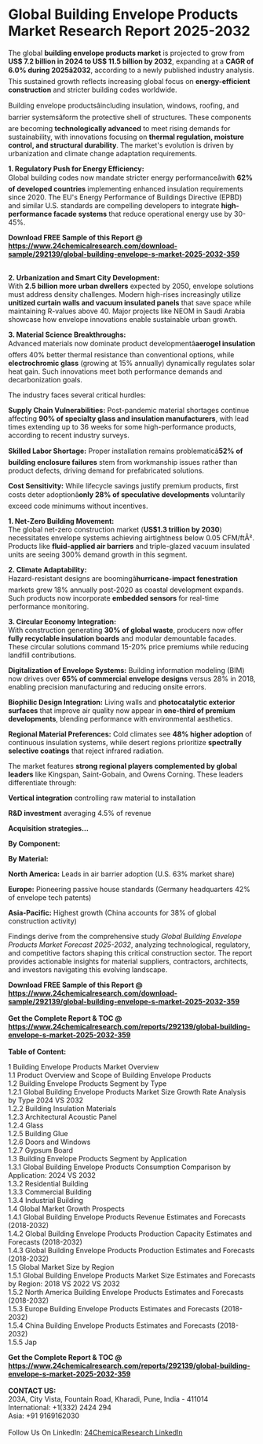 <h1>Global Building Envelope Products Market Research Report 2025-2032</h1><p>The global <strong>building envelope products market</strong> is projected to grow from <strong>US$ 7.2 billion in 2024 to US$ 11.5 billion by 2032</strong>, expanding at a <strong>CAGR of 6.0% during 2025â2032</strong>, according to a newly published industry analysis. This sustained growth reflects increasing global focus on <strong>energy-efficient construction</strong> and stricter building codes worldwide.</p><p>Building envelope productsâincluding insulation, windows, roofing, and barrier systemsâform the protective shell of structures. These components are becoming <strong>technologically advanced</strong> to meet rising demands for sustainability, with innovations focusing on <strong>thermal regulation, moisture control, and structural durability</strong>. The market's evolution is driven by urbanization and climate change adaptation requirements.</p><p><strong>1. Regulatory Push for Energy Efficiency:</strong><br>
Global building codes now mandate stricter energy performanceâwith <strong>62% of developed countries</strong> implementing enhanced insulation requirements since 2020. The EU's Energy Performance of Buildings Directive (EPBD) and similar U.S. standards are compelling developers to integrate <strong>high-performance facade systems</strong> that reduce operational energy use by 30-45%.</p><div><b>Download FREE Sample of this Report @ 
            <a href="https://www.24chemicalresearch.com/download-sample/292139/global-building-envelope-s-market-2025-2032-359">
            https://www.24chemicalresearch.com/download-sample/292139/global-building-envelope-s-market-2025-2032-359</a></b></div><br><p><strong>2. Urbanization and Smart City Development:</strong><br>
With <strong>2.5 billion more urban dwellers</strong> expected by 2050, envelope solutions must address density challenges. Modern high-rises increasingly utilize <strong>unitized curtain walls and vacuum insulated panels</strong> that save space while maintaining R-values above 40. Major projects like NEOM in Saudi Arabia showcase how envelope innovations enable sustainable urban growth.</p><p><strong>3. Material Science Breakthroughs:</strong><br>
Advanced materials now dominate product developmentâ<strong>aerogel insulation</strong> offers 40% better thermal resistance than conventional options, while <strong>electrochromic glass</strong> (growing at 15% annually) dynamically regulates solar heat gain. Such innovations meet both performance demands and decarbonization goals.</p><p>The industry faces several critical hurdles:</p><p><strong>Supply Chain Vulnerabilities:</strong> Post-pandemic material shortages continue affecting <strong>90% of specialty glass and insulation manufacturers</strong>, with lead times extending up to 36 weeks for some high-performance products, according to recent industry surveys.</p><p><strong>Skilled Labor Shortage:</strong> Proper installation remains problematicâ<strong>52% of building enclosure failures</strong> stem from workmanship issues rather than product defects, driving demand for prefabricated solutions.</p><p><strong>Cost Sensitivity:</strong> While lifecycle savings justify premium products, first costs deter adoptionâ<strong>only 28% of speculative developments</strong> voluntarily exceed code minimums without incentives.</p><p><strong>1. Net-Zero Building Movement:</strong><br>
The global net-zero construction market (<strong>US$1.3 trillion by 2030</strong>) necessitates envelope systems achieving airtightness below 0.05 CFM/ftÂ². Products like <strong>fluid-applied air barriers</strong> and triple-glazed vacuum insulated units are seeing 300% demand growth in this segment.</p><p><strong>2. Climate Adaptability:</strong><br>
Hazard-resistant designs are boomingâ<strong>hurricane-impact fenestration</strong> markets grew 18% annually post-2020 as coastal development expands. Such products now incorporate <strong>embedded sensors</strong> for real-time performance monitoring.</p><p><strong>3. Circular Economy Integration:</strong><br>
With construction generating <strong>30% of global waste</strong>, producers now offer <strong>fully recyclable insulation boards</strong> and modular demountable facades. These circular solutions command 15-20% price premiums while reducing landfill contributions.</p><p><strong>Digitalization of Envelope Systems:</strong> Building information modeling (BIM) now drives over <strong>65% of commercial envelope designs</strong> versus 28% in 2018, enabling precision manufacturing and reducing onsite errors.</p><p><strong>Biophilic Design Integration:</strong> Living walls and <strong>photocatalytic exterior surfaces</strong> that improve air quality now appear in <strong>one-third of premium developments</strong>, blending performance with environmental aesthetics.</p><p><strong>Regional Material Preferences:</strong> Cold climates see <strong>48% higher adoption</strong> of continuous insulation systems, while desert regions prioritize <strong>spectrally selective coatings</strong> that reject infrared radiation.</p><p>The market features <strong>strong regional players complemented by global leaders</strong> like Kingspan, Saint-Gobain, and Owens Corning. These leaders differentiate through:</p><p><strong>Vertical integration</strong> controlling raw material to installation</p><p><strong>R&amp;D investment</strong> averaging 4.5% of revenue</p><p><strong>Acquisition strategies...</strong></p><p><strong>By Component:</strong></p><p><strong>By Material:</strong></p><p><strong>North America:</strong> Leads in air barrier adoption (U.S. 63% market share)</p><p><strong>Europe:</strong> Pioneering passive house standards (Germany headquarters 42% of envelope tech patents)</p><p><strong>Asia-Pacific:</strong> Highest growth (China accounts for 38% of global construction activity)</p><p>Findings derive from the comprehensive study <em>Global Building Envelope Products Market Forecast 2025-2032</em>, analyzing technological, regulatory, and competitive factors shaping this critical construction sector. The report provides actionable insights for material suppliers, contractors, architects, and investors navigating this evolving landscape.</p><div><b>Download FREE Sample of this Report @ 
            <a href="https://www.24chemicalresearch.com/download-sample/292139/global-building-envelope-s-market-2025-2032-359">
            https://www.24chemicalresearch.com/download-sample/292139/global-building-envelope-s-market-2025-2032-359</a></b></div><br><div><b>Get the Complete Report & TOC @ 
            <a href="https://www.24chemicalresearch.com/reports/292139/global-building-envelope-s-market-2025-2032-359">
            https://www.24chemicalresearch.com/reports/292139/global-building-envelope-s-market-2025-2032-359</a></b></div><br>
            <b>Table of Content:</b><p>1 Building Envelope Products Market Overview<br />
    1.1 Product Overview and Scope of Building Envelope Products<br />
    1.2 Building Envelope Products Segment by Type<br />
        1.2.1 Global Building Envelope Products Market Size Growth Rate Analysis by Type 2024 VS 2032<br />
        1.2.2 Building Insulation Materials<br />
        1.2.3 Architectural Acoustic Panel<br />
        1.2.4 Glass<br />
        1.2.5 Building Glue<br />
        1.2.6 Doors and Windows<br />
        1.2.7 Gypsum Board<br />
    1.3 Building Envelope Products Segment by Application<br />
        1.3.1 Global Building Envelope Products Consumption Comparison by Application: 2024 VS 2032<br />
        1.3.2 Residential Building<br />
        1.3.3 Commercial Building<br />
        1.3.4 Industrial Building<br />
    1.4 Global Market Growth Prospects<br />
        1.4.1 Global Building Envelope Products Revenue Estimates and Forecasts (2018-2032)<br />
        1.4.2 Global Building Envelope Products Production Capacity Estimates and Forecasts (2018-2032)<br />
        1.4.3 Global Building Envelope Products Production Estimates and Forecasts (2018-2032)<br />
    1.5 Global Market Size by Region<br />
        1.5.1 Global Building Envelope Products Market Size Estimates and Forecasts by Region: 2018 VS 2022 VS 2032<br />
        1.5.2 North America Building Envelope Products Estimates and Forecasts (2018-2032)<br />
        1.5.3 Europe Building Envelope Products Estimates and Forecasts (2018-2032)<br />
        1.5.4 China Building Envelope Products Estimates and Forecasts (2018-2032)<br />
        1.5.5 Jap</p><div><b>Get the Complete Report & TOC @ 
            <a href="https://www.24chemicalresearch.com/reports/292139/global-building-envelope-s-market-2025-2032-359">
            https://www.24chemicalresearch.com/reports/292139/global-building-envelope-s-market-2025-2032-359</a></b></div><br><b>CONTACT US:</b><br>
            203A, City Vista, Fountain Road, Kharadi, Pune, India - 411014<br>
            International: +1(332) 2424 294<br>
            Asia: +91 9169162030 <br><br>
            Follow Us On LinkedIn: <a href="https://www.linkedin.com/company/24chemicalresearch/">24ChemicalResearch LinkedIn</a>